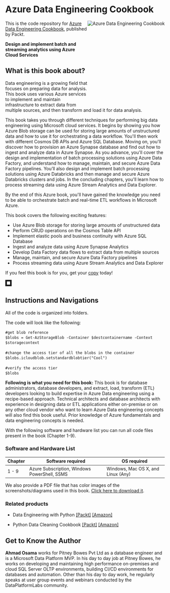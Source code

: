 # Azure Data Engineering Cookbook

<a href="https://www.packtpub.com/product/Azure-Data-Engineering-Cookbook/9781800206557?utm_source=github&utm_medium=repository&utm_campaign=9781800206557"><img src="https://static.packt-cdn.com/products/9781800206557/cover/smaller" alt="Azure Data Engineering Cookbook" height="256px" align="right"></a>

This is the code repository for [Azure Data Engineering Cookbook](https://www.packtpub.com/product/Azure-Data-Engineering-Cookbook/9781800206557?utm_source=github&utm_medium=repository&utm_campaign=9781800206557), published by Packt.

**Design and implement batch and streaming analytics using Azure Cloud Services**

## What is this book about?
Data engineering is a growing field that focuses on preparing data for analysis. This book uses various Azure services to implement and maintain infrastructure to extract data from multiple sources, and then transform and load it for data analysis.

This book takes you through different techniques for performing big data engineering using Microsoft cloud services. It begins by showing you how Azure Blob storage can be used for storing large amounts of unstructured data and how to use it for orchestrating a data workflow. You'll then work with different Cosmos DB APIs and Azure SQL Database. Moving on, you'll discover how to provision an Azure Synapse database and find out how to ingest and analyze data in Azure Synapse. As you advance, you'll cover the design and implementation of batch processing solutions using Azure Data Factory, and understand how to manage, maintain, and secure Azure Data Factory pipelines. You’ll also design and implement batch processing solutions using Azure Databricks and then manage and secure Azure Databricks clusters and jobs. In the concluding chapters, you'll learn how to process streaming data using Azure Stream Analytics and Data Explorer.

By the end of this Azure book, you'll have gained the knowledge you need to be able to orchestrate batch and real-time ETL workflows in Microsoft Azure.

This book covers the following exciting features: 
* Use Azure Blob storage for storing large amounts of unstructured data
* Perform CRUD operations on the Cosmos Table API
* Implement elastic pools and business continuity with Azure SQL Database
* Ingest and analyze data using Azure Synapse Analytics
* Develop Data Factory data flows to extract data from multiple sources
* Manage, maintain, and secure Azure Data Factory pipelines
* Process streaming data using Azure Stream Analytics and Data Explorer

If you feel this book is for you, get your [copy](https://www.amazon.com/dp/1800206550) today!

<a href="https://www.packtpub.com/?utm_source=github&utm_medium=banner&utm_campaign=GitHubBanner"><img src="https://raw.githubusercontent.com/PacktPublishing/GitHub/master/GitHub.png" alt="https://www.packtpub.com/" border="5" /></a>

## Instructions and Navigations
All of the code is organized into folders.

The code will look like the following:
```
#get blob reference
$blobs = Get-AzStorageBlob -Container $destcontainername -Context $storagecontext

#change the access tier of all the blobs in the container
$blobs.icloudblob.setstandardblobtier("Cool")

#verify the access tier
$blobs

```

**Following is what you need for this book:**
This book is for database administrators, database developers, and extract, load, transform (ETL) developers looking to build expertise in Azure Data engineering using a recipe-based approach. Technical architects and database architects with experience in designing data or ETL applications either on-premise or on any other cloud vendor who want to learn Azure Data engineering concepts will also find this book useful. Prior knowledge of Azure fundamentals and data engineering concepts is needed.

With the following software and hardware list you can run all code files present in the book (Chapter 1-9).

### Software and Hardware List

| Chapter  | Software required                                                                    | OS required                        |
| -------- | -------------------------------------------------------------------------------------| -----------------------------------|
|  1 - 9   |   Azure Subscription, Windows PowerShell, SSMS                               				| Windows, Mac OS X, and Linux (Any) |

We also provide a PDF file that has color images of the screenshots/diagrams used in this book. [Click here to download it](https://static.packt-cdn.com/downloads/9781800206557_ColorImages.pdf).


### Related products <Other books you may enjoy>
* Data Engineering with Python [[Packt]](https://www.packtpub.com/product/data-engineering-with-python/9781839214189) [[Amazon]](https://www.amazon.com/dp/183921418X)

* Python Data Cleaning Cookbook [[Packt]](https://www.packtpub.com/product/python-data-cleaning-cookbook/9781800565661) [[Amazon]](https://www.amazon.com/dp/1800565666)

## Get to Know the Author
**Ahmad Osama** works for Pitney Bowes Pvt Ltd as a database engineer and is a Microsoft Data Platform MVP. In his day to day job at Pitney Bowes, he works on developing and maintaining high performance on-premises and cloud SQL Server OLTP environments, building CI/CD environments for databases and automation. Other than his day to day work, he regularly speaks at user group events and webinars conducted by the DataPlatformLabs community.


